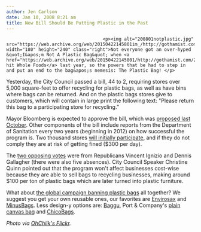 ```yaml
---
author: Jen Carlson
date: Jan 10, 2008 8:21 am
title: New Bill Should Be Putting Plastic in the Past
---
```


	
										<p><img alt="200801notplastic.jpg" src="https://web.archive.org/web/20150422145801im_/http://gothamist.com/attachments/arts_jen/200801notplastic.jpg" width="180" height="240" class="right">Not everyone got an over-hyped &quot;I&apos;m Not A Plastic Bag&quot; when <a href="https://web.archive.org/web/20150422145801/http://gothamist.com/2007/07/18/im_not_a.php">it hit Whole Foods</a> last year, so the powers that be had to step in and put an end to the bag&apos;s nemesis: The Plastic Bag! </p>

<p>Yesterday, the City Council passed a bill, 44 to 2, requiring stores over 5,000 square-feet to offer recycling for plastic bags, as well as have bins where bags can be returned. And on the plastic bags stores give to customers, which will contain in large print the following text: &quot;Please return this bag to a participating store for recycling.&#x201D; </p>

<p>Mayor Bloomberg is expected to approve the bill, which was <a href="https://web.archive.org/web/20150422145801/http://gothamist.com/2007/10/29/city_council_st.php">proposed last October</a>. Other components of the bill include reports from the Department of Sanitation every two years (beginning in 2012) on how successful the program is. Two thousand stores <a href="https://web.archive.org/web/20150422145801/http://www.ny1.com/ny1/content/index.jsp?stid=3&amp;aid=77333">will initially participate</a>, and if they do not comply they are at risk of getting fined ($300 per day). </p>

<p>The <a href="https://web.archive.org/web/20150422145801/http://cityroom.blogs.nytimes.com/2008/01/09/council-votes-to-require-stores-to-recycle-plastic-bags/">two opposing votes</a> were from Republicans Vincent Ignizio and Dennis Gallagher (there were also five absences).  City Council Speaker Christine Quinn pointed out that the program won&apos;t affect businesses cost-wise because they are able to sell bags to recycling businesses, making around $100 per ton of plastic bags which are later turned into plastic furniture. </p>

<p>What about <a href="https://web.archive.org/web/20150422145801/http://www.guardian.co.uk/china/story/0,,2237307,00.html">the global campaign banning plastic bags</a> all together? We suggest you get your own reusable ones, our favorites are <a href="https://web.archive.org/web/20150422145801/http://usa.envirosax.com/pages/products.php?icat=1">Envirosax</a> and <a href="https://web.archive.org/web/20150422145801/http://minusbags.com/">MinusBags</a>. Less design-y options are: <a href="https://web.archive.org/web/20150422145801/http://baggubag.com/">Baggu</a>, Port &amp; Company&apos;s <a href="https://web.archive.org/web/20150422145801/http://www.amazon.com/Port-Company-Grocery-Tote-Bag/dp/B000E8P8Z0/ref=pd_sbs_a_img_1">plain canvas bag</a> and <a href="https://web.archive.org/web/20150422145801/http://eco-handbags.ca/catalog/index.php?cPath=106_108">ChicoBags</a>.</p>

<p><em>Photo via <a href="https://web.archive.org/web/20150422145801/http://www.flickr.com/photos/ohchiik/180024918">OhChiik&apos;s Flickr</a>.</em></p>					
										
									
				